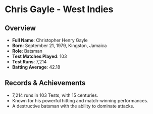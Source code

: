 # Chris Gayle - West Indies

## Overview
- **Full Name**: Christopher Henry Gayle
- **Born**: September 21, 1979, Kingston, Jamaica
- **Role**: Batsman
- **Test Matches Played**: 103
- **Test Runs**: 7,214
- **Batting Average**: 42.18

## Records & Achievements
- 7,214 runs in 103 Tests, with 15 centuries.
- Known for his powerful hitting and match-winning performances.
- A destructive batsman with the ability to dominate attacks.
